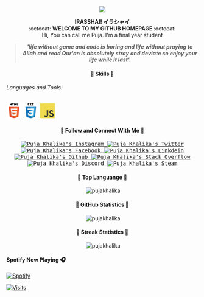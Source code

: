 <p align="center">
<img align="center" img src="https://user-images.githubusercontent.com/73125355/125704791-95be8882-322c-4590-98d0-7435f43942d7.gif">
</p>



<div align="center">
 <b> IRASSHAI! イラシャイ </b>
</div>

<div align="center">
:octocat: <b> WELCOME TO MY GITHUB HOMEPAGE </b>:octocat:
</div>

<div align="center">
Hi, You can call me Puja. I'm a final year student
</div>

<div align="center"> 
<blockquote> <b> <i> 'life without game and code is boring and life without praying to Allah and read Qur'an is absolutely stray and deviate so enjoy your life while it last'.</i> </b> </blockquote>
</div>

<h4 align="center">
🔸<b> Skills 🔸</b>
</h4>

<h6 align="left">Languages and Tools:</h6>
<p align="left"> 
 <a href="https://www.w3.org/html/" target="_blank"> <img src="https://raw.githubusercontent.com/devicons/devicon/master/icons/html5/html5-original-wordmark.svg" alt="html5" width="40"> </a>
 <a href="https://www.w3schools.com/css/" target="_blank"> <img src="https://raw.githubusercontent.com/devicons/devicon/master/icons/css3/css3-original-wordmark.svg" alt="css3" width="40"> </a>
 <a href="https://developer.mozilla.org/en-US/docs/Web/JavaScript" target="_blank"> <img src="https://raw.githubusercontent.com/devicons/devicon/master/icons/javascript/javascript-original.svg" alt="javascript" width="40"/> </a> </p>


<h4 align="center">
🔸<b> Follow and Connect With Me 🔸 </b>
</h4>


<p align="center">
  <samp>
<a href="https://instagram.com/pujakhalika17/">
  <img  alt="Puja Khalika's Instagram" width="40" src="https://user-images.githubusercontent.com/73125355/125702142-9b40b898-c9f6-474f-977b-29720a436f0a.png" />
</a>

<a href="https://twitter.com/PujaKhalika">
  <img  alt="Puja Khalika's Twitter" width="40" src="https://user-images.githubusercontent.com/73125355/125702822-80504c05-4a0f-4676-9491-1fae623bc0fd.png" />
</a>

<a href="https://www.facebook.com/pujakhalika/">
  <img  alt="Puja Khalika's Facebook" width="40" src="https://user-images.githubusercontent.com/73125355/125703109-80d8149b-c896-4aaa-9115-23cc14c49ce6.png" />
</a>

<a href="https://www.linkedin.com/in/puja-khalika-buana-45aa75194/">
  <img  alt="Puja Khalika's Linkdein" width="40" src="https://user-images.githubusercontent.com/73125355/125703390-1593c466-d192-4f26-8f20-62672502d51d.png" />
</a>

<a href="https://github.com/pujakhalika">
  <img  alt="Puja Khalika's Github" width="40" src="https://user-images.githubusercontent.com/73125355/125725159-c1e550bf-d332-47ab-b16b-ac9cb6a60813.png" />
</a>

<a href="https://stackoverflow.com/users/16262741/puja-khalika?tab=profile">
  <img  alt="Puja Khalika's Stack Overflow" width="40" src="https://user-images.githubusercontent.com/73125355/125716664-e8529b8c-ff65-454e-80a5-6143e28e2fff.png" />
</a>

<a href="https://discord.gg/Puja Khalika#9405">
  <img  alt="Puja Khalika's Discord" width="40" src="https://user-images.githubusercontent.com/73125355/125703861-e99b4e85-043a-49dc-9f3a-99d31df138e4.png" />
</a>

<a href="https://steamcommunity.com/profiles/76561198292273467">
  <img  alt="Puja Khalika's Steam" width="40" src="https://user-images.githubusercontent.com/73125355/125703978-ac7a2a21-2dcf-49e1-9cc7-581c22bf75c9.png" />
</a>
 </samp>

<h4 align="center">
🔸<b> Top Languange 🔸</b>
</h4>
<div align="center">
&nbsp;<img src="https://github-readme-stats.vercel.app/api/top-langs?username=pujakhalika&show_icons=true&theme=tokyonight&locale=en&layout=compact" alt="pujakhalika">
</div>

<h4 align="center">
🔸<b> GitHub Statistics 🔸</b>
</h4>
<div align="center">
&nbsp;<img src="https://github-readme-stats.vercel.app/api?username=pujakhalika&show_icons=true&theme=tokyonight&locale=en" alt="pujakhalika">
</div>

<h4 align="center">
🔸<b> Streak Statistics 🔸</b>
</h4>
<div align="center">
&nbsp;<img src="https://github-readme-streak-stats.herokuapp.com/?user=pujakhalika&theme=tokyonight&locale=en" alt="pujakhalika">
</div>

<h4 align="left"> 
<b> Spotify Now Playing 🎧</b>
</h4>

[![Spotify](https://novatorem-pujakhalika.vercel.app/api/spotify)](https://open.spotify.com/user/31gf4ejxp4r2gh2ixgqbzy76ccni?si=QAXkqr2sRDug-0BmiztYQQ&utm_source=copy-link&dl_branch=1)


[![Visits](https://komarev.com/ghpvc/?username=pujakhalika&logo=GitHub&label=GitHub%20Visitors&color=336699&logoColor=white&style=flat-square)](https://github.com/pujakhalika)
</p>

